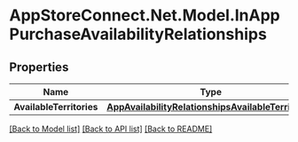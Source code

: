 # AppStoreConnect.Net.Model.InAppPurchaseAvailabilityRelationships

## Properties

Name | Type | Description | Notes
------------ | ------------- | ------------- | -------------
**AvailableTerritories** | [**AppAvailabilityRelationshipsAvailableTerritories**](AppAvailabilityRelationshipsAvailableTerritories.md) |  | [optional] 

[[Back to Model list]](../README.md#documentation-for-models) [[Back to API list]](../README.md#documentation-for-api-endpoints) [[Back to README]](../README.md)

